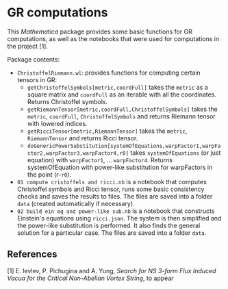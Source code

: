 
<!-- 
    Some basic tutorials on the Markdown text:
    https://docs.github.com/en/get-started/writing-on-github/getting-started-with-writing-and-formatting-on-github/basic-writing-and-formatting-syntax
    https://www.markdownguide.org/basic-syntax/
-->



# GR computations

This *Mathematica* package provides some basic functions for GR computations, 
as well as the notebooks that were used for computations in the project [1]. 

Package contents:
- `ChristoffelRiemann.wl`: provides functions for computing certain tensors in GR:
  - `getChristoffelSymbols[metric,coordFull]` takes the `metric` as a square matrix and `coordFull` as an iterable with all the coordinates. Returns Christoffel symbols.
  - `getRiemannTensor[metric,coordFull,ChristoffelSymbols]` takes the `metric`, `coordFull`, `ChristoffelSymbols` and returns Riemann tensor with lowered indices.
  - `getRicciTensor[metric,RiemannTensor]` takes the `metric`, `RiemannTensor` and returns Ricci tensor.
  - `doGenericPowerSubstitution[systemOfEquations,warpFactor1,warpFactor2,warpFactor3,warpFactor4,r0]` takes `systemOfEquations` (or just equation) with `warpFactor1`, ... `warpFactor4`. Returns systemOfEquation with power-like substitution for warpFactors in the point (r-`r0`).
- `01 compute cristoffels and ricci.nb` is a notebook that computes Christoffel symbols and Ricci tensor, runs some basic consistency checks and saves the results to files. 
The files are saved into a folder `data` (created automatically if necessary).
- `02 build ein eq and power-like sub.nb` is a notebook that constructs Einstein's equations using `ricci.json`. The system is then simplified and the power-like substitution is performed. It also finds the general solution for a particular case. The files are saved into a folder `data`.



## References

[1] E. Ievlev, P. Pichugina and A. Yung, *Search for NS 3-form Flux Induced Vacua for the
Critical Non-Abelian Vortex String*, to appear
